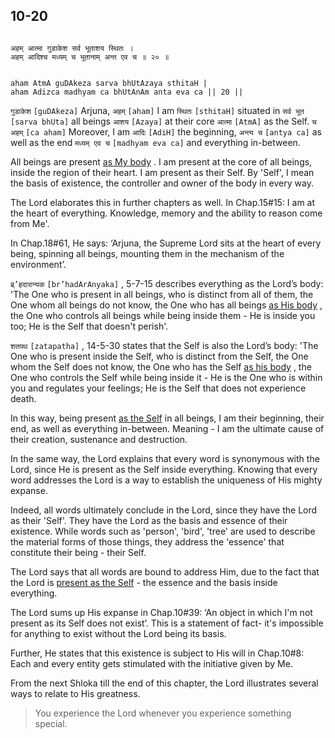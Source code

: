 ## 10-20

```shloka-sa

अहम् आत्मा गुडाकेश सर्व भूताशय स्थितः ।
अहम् आदिश्च मध्यम् च भूतानाम् अन्त एव च ॥ २० ॥

```
```shloka-sa-hk

aham AtmA guDAkeza sarva bhUtAzaya sthitaH |
aham Adizca madhyam ca bhUtAnAm anta eva ca || 20 ||

```
`गुडाकेश` `[guDAkeza]` Arjuna, `अहम्` `[aham]` I am `स्थितः` `[sthitaH]` situated in `सर्व भूत` `[sarva bhUta]` all beings `आशय` `[Azaya]` at their core `आत्मा` `[AtmA]` as the Self. `च अहम्` `[ca aham]` Moreover, I am `आदिः` `[AdiH]` the beginning, `अन्त्य च` `[antya ca]` as well as the end `मध्यम् एव च` `[madhyam eva ca]` and everything in-between.

All beings are present 
[as My body](universe_as_his_body)
. I am present at the core of all beings, inside the region of their heart. I am present as their Self. By 'Self', I mean the basis of existence, the controller and owner of the body in every way. 

The Lord elaborates this in further chapters as well. In Chap.15#15: I am at the heart of everything. Knowledge, memory and the ability to reason come from Me'. 

In Chap.18#61, He says: ‘Arjuna, the Supreme Lord sits at the heart of every being, spinning all beings, mounting them in the mechanism of the environment’.

`ब्र्’हदारान्यक` `[br’hadArAnyaka]` , 5-7-15 describes everything as the Lord’s body: 'The One who is present in all beings, who is distinct from all of them, the One whom all beings do not know, the One who has all beings
[as His body](universe_as_his_body)
, the One who controls all beings while being inside them - He is inside you too; He is the Self that doesn't perish'.

`शतपथ` `[zatapatha]` , 14-5-30
 states that the Self is also the Lord’s body: 'The One who is present inside the Self, who is distinct from the Self, the One whom the Self does not know, the One who has the Self 
[as his body](universe_as_his_body)
, the One who controls the Self while being inside it - He is the One who is within you and regulates your feelings; He is the Self that does not experience death.

In this way, being present 
[as the Self](universe_as_his_body)
 in all beings, I am their beginning, their end, as well as everything in-between. Meaning - I am the ultimate cause of their creation, sustenance and destruction.

In the same way, the Lord explains that every word is synonymous with the Lord, since He is present as the Self inside everything. Knowing that every word addresses the Lord is a way to establish the uniqueness of His mighty expanse. 

Indeed, all words ultimately conclude in the Lord, since they have the Lord as their 'Self'. They have the Lord as the basis and essence of their existence. While words such as 'person', 'bird', 'tree' are used to describe the material forms of those things, they address the 'essence' that constitute their being - their Self. 

The Lord says that all words are bound to address Him, due to the fact that the Lord is 
[present as the Self](universe_as_his_body) - the essence and the basis inside everything. 

The Lord sums up His expanse in Chap.10#39: ‘An object in which I'm not present as its Self does not exist’. This is a statement of fact- it's impossible for anything to exist without the Lord being its basis.

Further, He states that this existence is subject to His will in Chap.10#8: Each and every entity gets stimulated with the initiative given by Me.

From the next Shloka till the end of this chapter, the Lord illustrates several ways to relate to His greatness.



<a name='applnote_158'></a>
> You experience the Lord whenever you experience something special.



